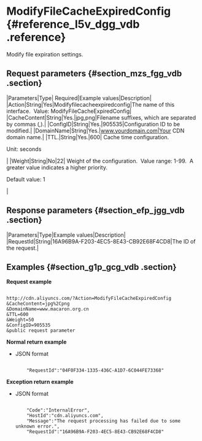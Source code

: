 # ModifyFileCacheExpiredConfig {#reference_l5v_dgg_vdb .reference}

Modify file expiration settings.

## Request parameters {#section_mzs_fgg_vdb .section}

|Parameters|Type| Required|Example values|Description|
|Action|String|Yes|Modifyfilecacheexpiredconfig|The name of this interface.  Value: ModifyFileCacheExpiredConfig|
|CacheContent|String|Yes.|jpg,png|Filename suffixes, which are separated by commas \(,\).|
|ConfigID|String|Yes.|905535|Configuration ID to be modified.|
|DomainName|String|Yes.|www.yourdomain.com|Your CDN domain name.|
|TTL.|String|Yes.|600| Cache time configuration. 

 Unit: seconds

 |
|Weight|String|No|22| Weight of the configuration.  Value range: 1-99.  A greater value indicates a higher priority. 

 Default value: 1

 |

## Response parameters {#section_efp_jgg_vdb .section}

|Parameters|Type|Example values|Description|
|RequestId|String|16A96B9A-F203-4EC5-8E43-CB92E68F4CD8|The ID of the request.|

## Examples {#section_g1p_gcg_vdb .section}

**Request example**

```

http://cdn.aliyuncs.com/?Action=ModifyFileCacheExpiredConfig
&CacheContent=jpg%2Cpng
&DomainName=www.macaron.org.cn
&TTL=600
&Weight=50
&ConfigID=905535
&public request parameter
```

**Normal return example**

-   JSON format

    ```
    
        "RequestId":"04F0F334-1335-436C-A1D7-6C044FE73368"
    
    ```


**Exception return example**

-   JSON format

    ```
    
        "Code":"InternalError",
        "HostId":"cdn.aliyuncs.com",
        "Message":"The request processing has failed due to some unknown error.",
        "RequestId":"16A96B9A-F203-4EC5-8E43-CB92E68F4CD8"
    
    ```


